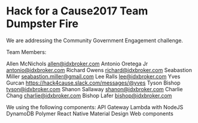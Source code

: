 # Hack for a Cause2017 Team Dumpster Fire

We are addressing the Community Government Engagement challenge.

Team Members:

Allen McNichols		allen@idxbroker.com
Antonio Oretega Jr	antonio@idxbroker.com
Richard Owens		richard@idxbroker.com
Seabastion Miller	seabastion.miller@gmail.com
Lee Ralls			lee@idxbroker.com
Yves Gurcan			https://hack4cause.slack.com/messages/@yves
Tyson Bishop		tyson@idxbroker.com
Shanon Sallaway		shanon@idxbroker.com
Charlie Chang		charlie@idxbroker.com
Bishop Lafer 		bishop@idxbroker.com

We using the following components:
API Gateway
Lambda with NodeJS
DynamoDB
Polymer
React Native
Material Design
Web components